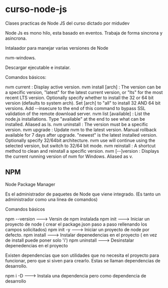 # curso-node-js

Clases practicas de Node JS del curso dictado por midudev

Node Js es mono hilo, esta basado en eventos. Trabaja de forma sincrona y asincrona.

Intalaador para manejar varias versiones de Node

nvm-windows.

Descargar ejecutable e instalar.

Comandos básicos:

nvm current                  : Display active version.
nvm install <version> [arch] : The version can be a specific version, "latest" for the latest current version, or "lts" for the most recent LTS version. Optionally specify whether to install the 32 or 64 bit version  (defaults to system arch). Set [arch] to "all" to install 32 AND 64 bit versions. Add --insecure to the end of this command to bypass SSL validation of the remote download server.
nvm list [available]         : List the node.js installations. Type "available" at the end to see what can be installed. Aliased as ls.
nvm uninstall <version>      : The version must be a specific version.
nvm upgrade                  : Update nvm to the latest version. Manual rollback available for 7 days after upgrade. "newest" is the latest installed version. Optionally specify 32/64bit architecture. nvm use <arch> will continue using the selected version, but switch to 32/64 bit mode.
nvm reinstall <version>      : A shortcut method to clean and reinstall a specific version.
nvm [--]version              : Displays the current running version of nvm for Windows. Aliased as v.

## NPM

Node Package Manager

Es el administrador de paquetes de Node que viene integrado. (Es tanto un administrador como una linea de comandos)

Comandos básicos

npm --version ---> Versin de npm instalada
npm init ---> Iniciar un proyecto de node ( crear el package.json paso a paso rellenando los campos solicitados)
npm init -y ---> Iniciar un proyecto de node por defecto.
npm install <nombre-de-la-dependencia> ---> Instalar depenedencias en el proyecto ( en vez de install puede poner solo 'i')
npm uninstall <nombre-de-la-dependencia> ---> Desinstalar depenedencias en el proyecto

Existen dependencias que son utilidades que no necesita el proyecto para funcionar, pero que si siven para crearlo.
Estas se llaman dependencias de desarrollo.

npm i <nombre-de-la-dependencia> -D ---> Instala una dependencia pero como dependencia de desarrollo

